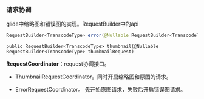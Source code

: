 ### 请求协调

glide中缩略图和错误图的实现。RequestBuilder中的api

```java
RequestBuilder<TranscodeType> error(@Nullable RequestBuilder<TranscodeType> errorBuilder)
```

```
public RequestBuilder<TranscodeType> thumbnail(@Nullable RequestBuilder<TranscodeType> thumbnailRequest)
```

 **RequestCoordinator**：request协调接口。

 * ThumbnailRequestCoordinator。同时开启缩略图和原图的请求。

 *   ErrorRequestCoordinator。 先开始原图请求，失败后开启错误图请求。

